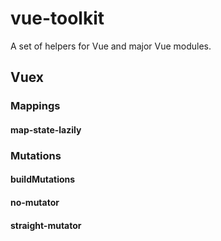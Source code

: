 # vue-toolkit

A set of helpers for Vue and major Vue modules.

## Vuex

### Mappings

#### map-state-lazily

### Mutations

#### buildMutations

#### no-mutator
#### straight-mutator
